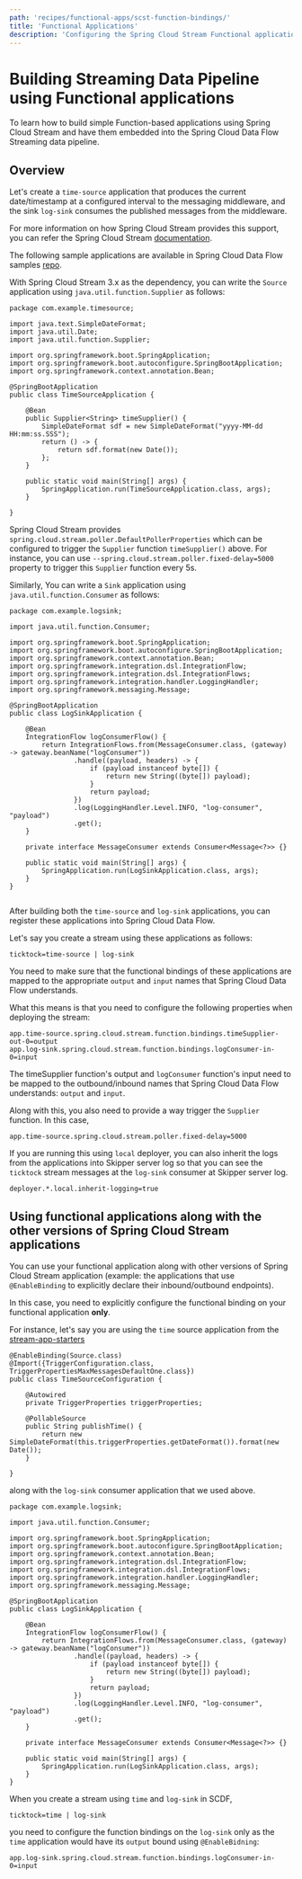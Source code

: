 ```yaml
---
path: 'recipes/functional-apps/scst-function-bindings/'
title: 'Functional Applications'
description: 'Configuring the Spring Cloud Stream Functional applications'
---
```


# Building Streaming Data Pipeline using Functional applications

To learn how to build simple Function-based applications using Spring Cloud Stream and have them embedded into the Spring Cloud Data Flow Streaming data pipeline.

## Overview

Let's create a `time-source` application that produces the current date/timestamp at a configured interval to the messaging middleware, and the sink `log-sink` consumes the published messages from the middleware.

For more information on how Spring Cloud Stream provides this support, you can refer the Spring Cloud Stream [documentation](https://cloud.spring.io/spring-cloud-static/spring-cloud-stream/current/reference/html/spring-cloud-stream.html#spring-cloud-stream-overview-producing-consuming-messages).

The following sample applications are available in Spring Cloud Data Flow samples [repo](https://github.com/spring-cloud/spring-cloud-dataflow-samples/tree/master/spring-cloud-stream-function-bindings).

With Spring Cloud Stream 3.x as the dependency, you can write the `Source` application using `java.util.function.Supplier` as follows:

```
package com.example.timesource;

import java.text.SimpleDateFormat;
import java.util.Date;
import java.util.function.Supplier;

import org.springframework.boot.SpringApplication;
import org.springframework.boot.autoconfigure.SpringBootApplication;
import org.springframework.context.annotation.Bean;

@SpringBootApplication
public class TimeSourceApplication {

	@Bean
	public Supplier<String> timeSupplier() {
		SimpleDateFormat sdf = new SimpleDateFormat("yyyy-MM-dd HH:mm:ss.SSS");
		return () -> {
			return sdf.format(new Date());
		};
	}

	public static void main(String[] args) {
		SpringApplication.run(TimeSourceApplication.class, args);
	}

}

```

Spring Cloud Stream provides `spring.cloud.stream.poller.DefaultPollerProperties` which can be configured to trigger the `Supplier` function `timeSupplier()` above.
For instance, you can use `--spring.cloud.stream.poller.fixed-delay=5000` property to trigger this `Supplier` function every 5s.

Similarly, You can write a `Sink` application using `java.util.function.Consumer` as follows:

```
package com.example.logsink;

import java.util.function.Consumer;

import org.springframework.boot.SpringApplication;
import org.springframework.boot.autoconfigure.SpringBootApplication;
import org.springframework.context.annotation.Bean;
import org.springframework.integration.dsl.IntegrationFlow;
import org.springframework.integration.dsl.IntegrationFlows;
import org.springframework.integration.handler.LoggingHandler;
import org.springframework.messaging.Message;

@SpringBootApplication
public class LogSinkApplication {

	@Bean
	IntegrationFlow logConsumerFlow() {
		return IntegrationFlows.from(MessageConsumer.class, (gateway) -> gateway.beanName("logConsumer"))
				.handle((payload, headers) -> {
					if (payload instanceof byte[]) {
						return new String((byte[]) payload);
					}
					return payload;
				})
				.log(LoggingHandler.Level.INFO, "log-consumer", "payload")
				.get();
	}

	private interface MessageConsumer extends Consumer<Message<?>> {}

	public static void main(String[] args) {
		SpringApplication.run(LogSinkApplication.class, args);
	}
}


```

After building both the `time-source` and `log-sink` applications, you can register these applications into Spring Cloud Data Flow.

Let's say you create a stream using these applications as follows:

```
ticktock=time-source | log-sink
```

You need to make sure that the functional bindings of these applications are mapped to the appropriate `output` and `input` names that Spring Cloud Data Flow understands.

What this means is that you need to configure the following properties when deploying the stream:

```
app.time-source.spring.cloud.stream.function.bindings.timeSupplier-out-0=output
app.log-sink.spring.cloud.stream.function.bindings.logConsumer-in-0=input
```

The timeSupplier function's output and `logConsumer` function's input need to be mapped to the outbound/inbound names that Spring Cloud Data Flow understands: `output` and `input`.

Along with this, you also need to provide a way trigger the `Supplier` function. In this case,

```
app.time-source.spring.cloud.stream.poller.fixed-delay=5000
```

If you are running this using `local` deployer, you can also inherit the logs from the applications into Skipper server log so that you can see the `ticktock` stream messages at the `log-sink` consumer at Skipper server log.

```
deployer.*.local.inherit-logging=true
```

## Using functional applications along with the other versions of Spring Cloud Stream applications

You can use your functional application along with other versions of Spring Cloud Stream application (example: the applications that use `@EnableBinding` to explicitly declare their inbound/outbound endpoints).

In this case, you need to explicitly configure the functional binding on your functional application **only**.

For instance, let's say you are using the `time` source application from the [stream-app-starters](https://github.com/spring-cloud-stream-app-starters/time/blob/17ce146a0049d0259e12a39a80ae57c4ea148258/spring-cloud-starter-stream-source-time/src/main/java/org/springframework/cloud/stream/app/time/source/TimeSourceConfiguration.java#L36)

```
@EnableBinding(Source.class)
@Import({TriggerConfiguration.class, TriggerPropertiesMaxMessagesDefaultOne.class})
public class TimeSourceConfiguration {

	@Autowired
	private TriggerProperties triggerProperties;

	@PollableSource
	public String publishTime() {
		return new SimpleDateFormat(this.triggerProperties.getDateFormat()).format(new Date());
	}

}
```

along with the `log-sink` consumer application that we used above.

```
package com.example.logsink;

import java.util.function.Consumer;

import org.springframework.boot.SpringApplication;
import org.springframework.boot.autoconfigure.SpringBootApplication;
import org.springframework.context.annotation.Bean;
import org.springframework.integration.dsl.IntegrationFlow;
import org.springframework.integration.dsl.IntegrationFlows;
import org.springframework.integration.handler.LoggingHandler;
import org.springframework.messaging.Message;

@SpringBootApplication
public class LogSinkApplication {

	@Bean
	IntegrationFlow logConsumerFlow() {
		return IntegrationFlows.from(MessageConsumer.class, (gateway) -> gateway.beanName("logConsumer"))
				.handle((payload, headers) -> {
					if (payload instanceof byte[]) {
						return new String((byte[]) payload);
					}
					return payload;
				})
				.log(LoggingHandler.Level.INFO, "log-consumer", "payload")
				.get();
	}

	private interface MessageConsumer extends Consumer<Message<?>> {}

	public static void main(String[] args) {
		SpringApplication.run(LogSinkApplication.class, args);
	}
}

```

When you create a stream using `time` and `log-sink` in SCDF,

```
ticktock=time | log-sink
```

you need to configure the function bindings on the `log-sink` only as the `time` application would have its `output` bound using `@EnableBidning`:

```
app.log-sink.spring.cloud.stream.function.bindings.logConsumer-in-0=input
```
